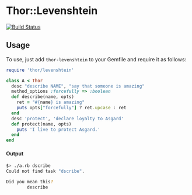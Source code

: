 # Thor::Levenshtein
[![Build Status](https://travis-ci.org/jimjh/thor-levenshtein.png?branch=master)](https://travis-ci.org/jimjh/thor-levenshtein)

## Usage
To use, just add `thor-levenshtein` to your Gemfile and require it as follows:

```ruby
require 'thor/levenshtein'

class A < Thor
  desc "describe NAME", "say that someone is amazing"
  method_options :forcefully => :boolean
  def describe(name, opts)
    ret = "#{name} is amazing"
    puts opts["forcefully"] ? ret.upcase : ret
  end
  desc 'protect', 'declare loyalty to Asgard'
  def protect(name, opts)
    puts 'I live to protect Asgard.'
  end
end
```

#### Output
```sh
$> ./a.rb dscribe
Could not find task "dscribe".

Did you mean this?
        describe
```
